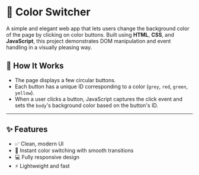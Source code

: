 # 🎨 Color Switcher

A simple and elegant web app that lets users change the background color of the page by clicking on color buttons. Built using **HTML**, **CSS**, and **JavaScript**, this project demonstrates DOM manipulation and event handling in a visually pleasing way.
## 🧠 How It Works

- The page displays a few circular buttons.
- Each button has a unique ID corresponding to a color (`grey`, `red`, `green`, `yellow`).
- When a user clicks a button, JavaScript captures the click event and sets the `body`'s background color based on the button's ID.

---

## ✨ Features

- ✅ Clean, modern UI
- 🎯 Instant color switching with smooth transitions
- 💻 Fully responsive design
- ⚡ Lightweight and fast
